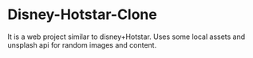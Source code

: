 # Disney-Hotstar-Clone
It is a web project similar to disney+Hotstar. Uses some local assets and unsplash api for random images and content.
